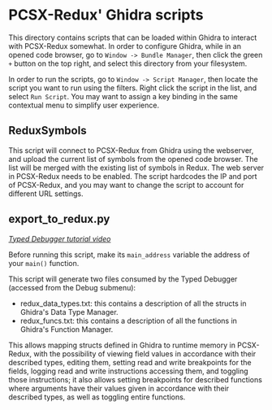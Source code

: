 # PCSX-Redux' Ghidra scripts

This directory contains scripts that can be loaded within Ghidra to interact with PCSX-Redux somewhat. In order to configure Ghidra, while in an opened code browser, go to `Window -> Bundle Manager`, then click the green `+` button on the top right, and select this directory from your filesystem.

In order to run the scripts, go to `Window -> Script Manager`, then locate the script you want to run using the filters. Right click the script in the list, and select `Run Script`. You may want to assign a key binding in the same contextual menu to simplify user experience.

## ReduxSymbols
This script will connect to PCSX-Redux from Ghidra using the webserver, and upload the current list of symbols from the opened code browser. The list will be merged with the existing list of symbols in Redux. The web server in PCSX-Redux needs to be enabled. The script hardcodes the IP and port of PCSX-Redux, and you may want to change the script to account for different URL settings.

## export_to_redux.py
_[Typed Debugger tutorial video](https://youtu.be/iFiCo1l5oIM)_

Before running this script, make its `main_address` variable the address of your `main()` function.

This script will generate two files consumed by the Typed Debugger (accessed from the Debug submenu):

 - redux_data_types.txt: this contains a description of all the structs in Ghidra's Data Type Manager.
 - redux_funcs.txt: this contains a description of all the functions in Ghidra's Function Manager.

This allows mapping structs defined in Ghidra to runtime memory in PCSX-Redux, with the possibility of viewing field values in accordance with their described types, editing them, setting read and write breakpoints for the fields, logging read and write instructions accessing them, and toggling those instructions; it also allows setting breakpoints for described functions where arguments have their values given in accordance with their described types, as well as toggling entire functions.
